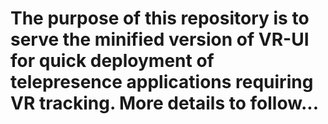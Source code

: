 # The purpose of this repository is to serve the minified version of VR-UI for quick deployment of telepresence applications requiring VR tracking. More details to follow...
